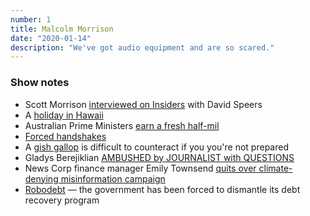 ```yaml
---
number: 1
title: Malcolm Morrison
date: "2020-01-14"
description: "We've got audio equipment and are so scared."
---
```


### Show notes

- Scott Morrison [interviewed on Insiders](https://www.abc.net.au/news/2020-01-12/scott-morrison-fires-interview-with-david-speers-key-moments/11860990) with David Speers
- A [holiday in Hawaii](https://www.pedestrian.tv/news/scott-morrison-hawaii/)
- Australian Prime Ministers [earn a fresh half-mil](https://www.news.com.au/finance/money/top-10-world-leader-salaries-revealed/news-story/652f2d979fa2a33fcec57313f798c835)
- [Forced handshakes](https://www.youtube.com/watch?v=kePvZkV-Zcs)
- A [gish gallop](https://twitter.com/mcccclean/status/1216282948795650048) is difficult to counteract if you you're not prepared
- Gladys Berejiklian [AMBUSHED by JOURNALIST with QUESTIONS](https://www.news.com.au/national/nsw-act/reporter-ambushes-gladys-berejiklian-at-press-conference-over-stripsearches-of-minors/news-story/2c7c4a6e866821320a2a04d9334009cf)
- News Corp finance manager Emily Townsend [quits over climate-denying misinformation campaign](https://www.independent.co.uk/news/world/australasia/australia-wildfires-news-corp-murdoch-michael-miller-staff-email-emily-townsend-a9278016.html)
- [Robodebt](https://www.theguardian.com/australia-news/2019/nov/28/robodebt-the-federal-court-ruling-and-what-it-means-for-targeted-welfare-recipients) — the government has been forced to dismantle its debt recovery program
